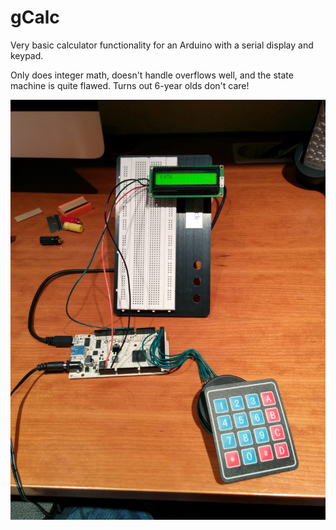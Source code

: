 gCalc
=====

Very basic calculator functionality for an Arduino with a serial display and keypad.

Only does integer math, doesn't handle overflows well, and the state machine is quite flawed. Turns out 6-year olds don't care! 

![pile of wires](assets/calc.jpg)


